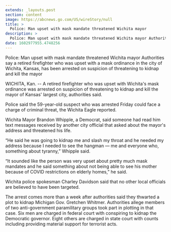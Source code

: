 ```yaml
--- 
extends: _layouts.post 
section: content 
image: https://abcnews.go.com/US/wireStory/null 
title: > 
  Police: Man upset with mask mandate threatened Wichita mayor 
description: > 
  Police: Man upset with mask mandate threatened Wichita mayor Authorities say a retired firefighter who was upset with a mask ordinance in the city of Wichita, Kansas, has been arrested on suspicion of threatening to kidnap and kill the mayorWICHITA, Kan. -- A retired firefighter who was upset with Wichita's mask ordinance was arrested on suspicion of threatening to kidnap and kill the mayor of Kansas' largest city, authorities said.Police said the 59-year-old suspect who was arrested Friday could face a charge of criminal threat, the Wichita Eagle reported.Wichita Mayor Brandon Whipple, a Democrat, said someone had read him text messages received by another city official that asked about the mayor's address and threatened his life.Wichita police spokesman Charley Davidson said that no other local officials are believed to have been targeted.The arrest comes more than a week after authorities said they thwarted a plot to kidnap Michigan Gov. 
date: 1602977955.4748256 
--- 
```

Police: Man upset with mask mandate threatened Wichita mayor Authorities say a retired firefighter who was upset with a mask ordinance in the city of Wichita, Kansas, has been arrested on suspicion of threatening to kidnap and kill the mayor

WICHITA, Kan. -- A retired firefighter who was upset with Wichita's mask ordinance was arrested on suspicion of threatening to kidnap and kill the mayor of Kansas' largest city, authorities said.

Police said the 59-year-old suspect who was arrested Friday could face a charge of criminal threat, the Wichita Eagle reported.

Wichita Mayor Brandon Whipple, a Democrat, said someone had read him text messages received by another city official that asked about the mayor's address and threatened his life.

“He said he was going to kidnap me and slash my throat and he needed my address because I needed to see the hangman — me and everyone who, something about tyranny,” Whipple said.

“It sounded like the person was very upset about pretty much mask mandates and he said something about not being able to see his mother because of COVID restrictions on elderly homes,” he said.

Wichita police spokesman Charley Davidson said that no other local officials are believed to have been targeted.

The arrest comes more than a week after authorities said they thwarted a plot to kidnap Michigan Gov. Gretchen Whitmer. Authorities allege members of two anti-government paramilitary groups took part in plotting in that case. Six men are charged in federal court with conspiring to kidnap the Democratic governor. Eight others are charged in state court with counts including providing material support for terrorist acts.